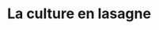 ---
index: 670
type_of_section: "fullimage"
title: La culture en lasagne
sub-title: mise en pratique par les élèves de Mme Schlemmer-Hoff
text:
   position: 9
   background: "dark"
image:
  file: "assets/images/bonne-passe03.jpg"
  description: La culture en lasagne
  author: Pierre Kessler
  author_link: 
---